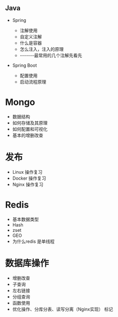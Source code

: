 ## Java 
* Spring 
   - 注解使用
   - 自定义注解
   - 什么是容器
   - 怎么注入，注入的原理
   - -------最常用的几个注解先看先


* Spring Boot 
  - 配置使用
  - 启动流程原理

# Mongo 
 * 数据结构
 * 如何存储及其原理
 * 如何配置和可视化
 * 基本的增删改查

# 发布

* Linux 操作复习
* Docker 操作复习
* Nginx 操作复习


# Redis

* 基本数据类型
* Hash
* zset
* GEO
* 为什么redis 是单线程


# 数据库操作

* 增删改查
* 子查询
* 左右链接
* 分组查询
* 函数使用
* 优化操作、分库分表、读写分离（Nginx实现）
标记






